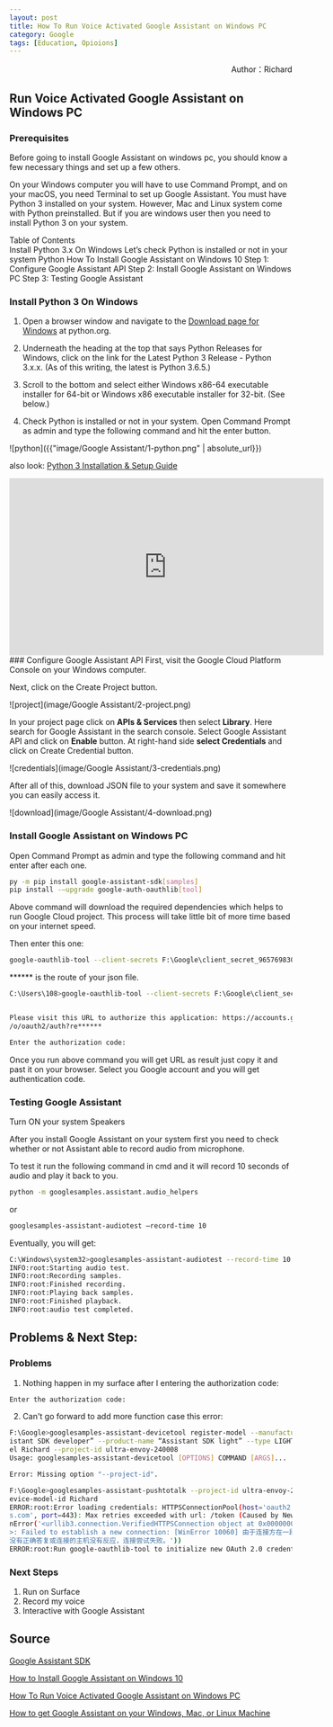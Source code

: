 ```yaml
---
layout: post
title: How To Run Voice Activated Google Assistant on Windows PC
category: Google
tags: [Education, Opioions]
---
```


<p align="right">Author：Richard</p>

## Run Voice Activated Google Assistant on Windows PC

### Prerequisites

Before going to install Google Assistant on windows pc, you should know a few necessary things and set up a few others.

On your Windows computer you will have to use Command Prompt, and on your macOS, you need Terminal to set up Google Assistant.
You must have Python 3 installed on your system. However, Mac and Linux system come with Python preinstalled. But if you are windows user then you need to install Python 3 on your system.



Table of Contents	
Install Python 3.x On Windows
Let’s check Python is installed or not in your system
Python
How To Install Google Assistant on Windows 10
Step 1: Configure Google Assistant API
Step 2: Install Google Assistant on Windows PC
Step 3: Testing Google Assistant


### Install Python 3 On Windows
1. Open a browser window and navigate to the [Download page for Windows](https://www.python.org/downloads/windows/) at python.org.
2. Underneath the heading at the top that says Python Releases for Windows, click on the link for the Latest Python 3 Release - Python 3.x.x. (As of this writing, the latest is Python 3.6.5.)
3. Scroll to the bottom and select either Windows x86-64 executable installer for 64-bit or Windows x86 executable installer for 32-bit. (See below.)

4. Check Python is installed or not in your system. Open Command Prompt as admin and type the following command and hit the enter button.


![python]({{"image/Google Assistant/1-python.png" | absolute_url}})


also look: [Python 3 Installation & Setup Guide](https://realpython.com/installing-python/#step-1-download-the-python-3-installer)

<iframe width="560" height="315" src="https://www.youtube.com/embed/iBt2aTjCNmI" frameborder="0" allow="accelerometer; autoplay; encrypted-media; gyroscope; picture-in-picture" allowfullscreen></iframe>
### Configure Google Assistant API
First, visit the Google Cloud Platform Console on your Windows computer.

Next, click on the Create Project button.

![project](image/Google Assistant/2-project.png)

In your project page click on __APIs & Services__ then select __Library__. Here search for Google Assistant in the search console. Select Google Assistant API and click on __Enable__ button. At right-hand side __select Credentials__ and click on Create Credential button.

![credentials](image/Google Assistant/3-credentials.png)

After all of this, download JSON file to your system and save it somewhere you can easily access it.

![download](image/Google Assistant/4-download.png)

### Install Google Assistant on Windows PC
Open Command Prompt as admin and type the following command and hit enter after each one.

```bash
py -m pip install google-assistant-sdk[samples]
pip install -–upgrade google-auth-oauthlib[tool]
```

Above command will download the required dependencies which helps to run Google Cloud project. This process will take little bit of more time based on your internet speed.

Then enter this one:


```bash
google-oauthlib-tool --client-secrets F:\Google\client_secret_965769830407-******.apps.googleusercontent.com.json --scope https://www.googleapis.com/auth/assistant-sdk-prototype --save --headless
```

****** is the route of your json file.



```bash
C:\Users\108>google-oauthlib-tool --client-secrets F:\Google\client_secret_965769830407-******.apps.googleusercontent.com.json --scope https://www.googleapis.com/auth/assistant-sdk-prototype --save --headless


Please visit this URL to authorize this application: https://accounts.google.com
/o/oauth2/auth?re******

Enter the authorization code:
```
Once you run above command you will get URL as result just copy it and past it on your browser.
Select you Google account and you will get authentication code.

### Testing Google Assistant

Turn ON your system Speakers

After you install Google Assistant on your system first you need to check whether or not Assistant able to record audio from microphone.

To test it run the following command in cmd and it will record 10 seconds of audio and play it back to you.

```bash
python -m googlesamples.assistant.audio_helpers
```
or
```bash
googlesamples-assistant-audiotest –record-time 10
```

Eventually, you will get:
```bash
C:\Windows\system32>googlesamples-assistant-audiotest --record-time 10
INFO:root:Starting audio test.
INFO:root:Recording samples.
INFO:root:Finished recording.
INFO:root:Playing back samples.
INFO:root:Finished playback.
INFO:root:audio test completed.
```
## Problems & Next Step:
### Problems
1. Nothing happen in my surface after I entering the authorization code:

```bash
Enter the authorization code:
```
2. Can't go forward to add more function case this error:

```bash
F:\Google>googlesamples-assistant-devicetool register-model --manufacturer “Ass
istant SDK developer” --product-name “Assistant SDK light” --type LIGHT --mod
el Richard --project-id ultra-envoy-240008
Usage: googlesamples-assistant-devicetool [OPTIONS] COMMAND [ARGS]...

Error: Missing option "--project-id".

F:\Google>googlesamples-assistant-pushtotalk --project-id ultra-envoy-240008 --d
evice-model-id Richard
ERROR:root:Error loading credentials: HTTPSConnectionPool(host='oauth2.googleapi
s.com', port=443): Max retries exceeded with url: /token (Caused by NewConnectio
nError('<urllib3.connection.VerifiedHTTPSConnection object at 0x000000000535E9B0
>: Failed to establish a new connection: [WinError 10060] 由于连接方在一段时间后
没有正确答复或连接的主机没有反应，连接尝试失败。'))
ERROR:root:Run google-oauthlib-tool to initialize new OAuth 2.0 credentials.

```

### Next Steps
1. Run on Surface
2. Record my voice
3. Interactive with Google Assistant

## Source
[Google Assistant SDK](https://developers.google.com/assistant/sdk/guides/service/python/embed/run-sample)

[How to Install Google Assistant on Windows 10](https://troubleshooter.xyz/wiki/how-to-install-google-assistant-on-windows-10/)

[How To Run Voice Activated Google Assistant on Windows PC](http://www.techieleaf.net/how-to-run-voice-activated-google-assistant-on-windows-pc/)

[How to get Google Assistant on your Windows, Mac, or Linux Machine](https://www.xda-developers.com/how-to-get-google-assistant-on-your-windows-mac-or-linux-machine/)

